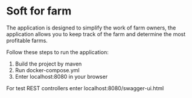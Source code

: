 # Soft for farm
The application is designed to simplify the work of farm owners, the application allows you to keep track of the farm and determine the most profitable farms.

Follow these steps to run the application:
1. Build the project by maven
2. Run docker-compose.yml
3. Enter localhost:8080 in your browser

For test REST controllers enter localhost:8080/swagger-ui.html
